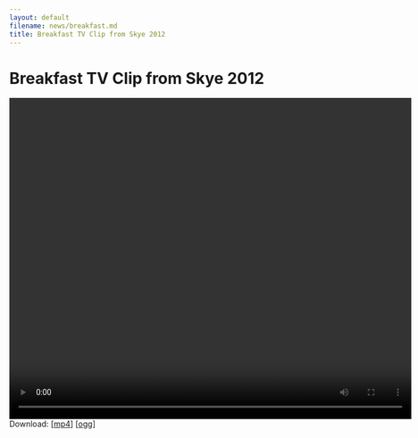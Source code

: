 ```yaml
---
layout: default
filename: news/breakfast.md
title: Breakfast TV Clip from Skye 2012
---
```


Breakfast TV Clip from Skye 2012
================================

<video width="720" height="576" controls="controls">
  <source src="BBC_-_Breakfast-20121012.mp4" />
  <source src="BBC_-_Breakfast-20121012.ogg" />
</video>

<div>
  Download: [<a href="BBC_-_Breakfast-20121012.mp4">mp4</a>]
            [<a href="BBC_-_Breakfast-20121012.ogg">ogg</a>]
</div>
